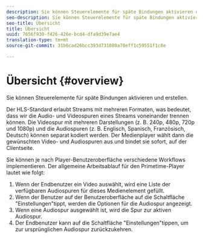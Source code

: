 ```yaml
---
description: Sie können Steuerelemente für späte Bindungen aktivieren und erstellen.
seo-description: Sie können Steuerelemente für späte Bindungen aktivieren und erstellen.
seo-title: Übersicht
title: Übersicht
uuid: 7656f930-f426-426e-bcd4-dfa9d39e7ae4
translation-type: tm+mt
source-git-commit: 31b6cad26bcc393d731080a70eff1c59551f1c8e

---
```



# Übersicht {#overview}

Sie können Steuerelemente für späte Bindungen aktivieren und erstellen.

Der HLS-Standard erlaubt Streams mit mehreren Formaten, was bedeutet, dass wir die Audio- und Videospuren eines Streams voneinander trennen können. Die Videospur mit mehreren Darstellungen (z. B. 240p, 480p, 720p und 1080p) und die Audiospuren (z. B. Englisch, Spanisch, Französisch, Deutsch) können separat kodiert werden. Der Medienplayer wählt dann die gewünschten Video- und Audiospuren aus und bindet sie sofort, auf der Clientseite.

Sie können je nach Player-Benutzeroberfläche verschiedene Workflows implementieren. Der allgemeine Arbeitsablauf für den Primetime-Player lautet wie folgt:

1. Wenn der Endbenutzer ein Video auswählt, wird eine Liste der verfügbaren Audiospuren für dieses Medienelement gefüllt.
1. Wenn der Benutzer auf der Benutzeroberfläche auf die Schaltfläche &quot;Einstellungen&quot;tippt, werden die Optionen für die Audiospur angezeigt.
1. Wenn eine Audiospur ausgewählt ist, wird die Spur zur aktiven Audiospur.
1. Der Endbenutzer kann auf die Schaltfläche &quot;Einstellungen&quot;tippen, um zur ursprünglichen Audiospur zurückzukehren.

